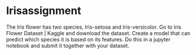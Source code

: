 # Irisassignment

The Iris flower has two species, Iris-setosa and Iris-versicolor.
Go to Iris Flower Dataset | Kaggle and download the dataset.
Create a model that can predict which species it is based on its features.
Do this in a jupyter notebook and submit it together with your dataset.

